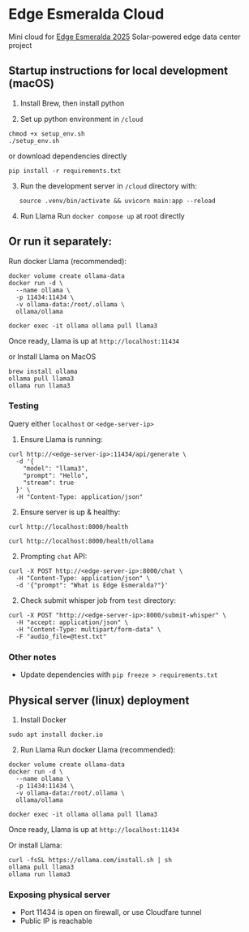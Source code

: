 # Edge Esmeralda Cloud
Mini cloud for [Edge Esmeralda 2025](https://www.edgeesmeralda.com) Solar-powered edge data center project

## Startup instructions for local development (macOS)
1. Install Brew, then install python

2. Set up python environment in `/cloud`
```
chmod +x setup_env.sh
./setup_env.sh
```
  or download dependencies directly 
```
pip install -r requirements.txt
```

3. Run the development server in `/cloud` directory with:
```
   source .venv/bin/activate && uvicorn main:app --reload
```

4. Run Llama
Run `docker compose up` at root directly

Or run it separately:
--
Run docker Llama (recommended): 
```
docker volume create ollama-data
docker run -d \
  --name ollama \
  -p 11434:11434 \
  -v ollama-data:/root/.ollama \
  ollama/ollama
```
```
docker exec -it ollama ollama pull llama3
```
Once ready, Llama is up at `http://localhost:11434`

or Install Llama on MacOS
```
brew install ollama
ollama pull llama3
ollama run llama3
```

### Testing
Query either `localhost` or `<edge-server-ip>`
1. Ensure Llama is running: 
```
curl http://<edge-server-ip>:11434/api/generate \
  -d '{
    "model": "llama3",
    "prompt": "Hello",
    "stream": true
  }' \
  -H "Content-Type: application/json"
```
2. Ensure server is up & healthy:
```
curl http://localhost:8000/health
```

```
curl http://localhost:8000/health/ollama
```

2. Prompting `chat` API:
```
curl -X POST http://<edge-server-ip>:8000/chat \
  -H "Content-Type: application/json" \
  -d '{"prompt": "What is Edge Esmeralda?"}'
```

2. Check submit whisper job from `test` directory:
```
curl -X POST "http://<edge-server-ip>:8000/submit-whisper" \
  -H "accept: application/json" \
  -H "Content-Type: multipart/form-data" \
  -F "audio_file=@test.txt"
```

### Other notes
- Update dependencies with `pip freeze > requirements.txt`

## Physical server (linux) deployment
1. Install Docker
```
sudo apt install docker.io
```

2. Run Llama
Run docker Llama (recommended): 
```
docker volume create ollama-data
docker run -d \
  --name ollama \
  -p 11434:11434 \
  -v ollama-data:/root/.ollama \
  ollama/ollama
```

```
docker exec -it ollama ollama pull llama3
```
Once ready, Llama is up at `http://localhost:11434`

Or install Llama:
```
curl -fsSL https://ollama.com/install.sh | sh
ollama pull llama3
ollama run llama3
```

### Exposing physical server
- Port 11434 is open on firewall, or use Cloudfare tunnel
- Public IP is reachable